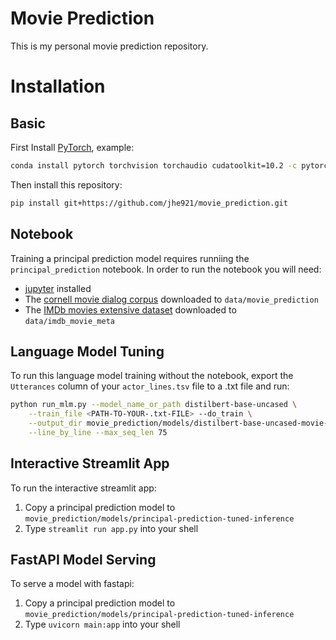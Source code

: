 # Movie Prediction
This is my personal movie prediction repository.

# Installation 

## Basic
First Install [PyTorch](https://pytorch.org/), example:
```bash
conda install pytorch torchvision torchaudio cudatoolkit=10.2 -c pytorch
```
Then install this repository:
```bash
pip install git+https://github.com/jhe921/movie_prediction.git
```

## Notebook
Training a principal prediction model requires runniing the `principal_prediction` notebook. In order to run the notebook you will need:
 - [jupyter](https://jupyterlab.readthedocs.io/en/stable/getting_started/installation.html) installed
 - The [cornell movie dialog corpus](https://www.kaggle.com/Cornell-University/movie-dialog-corpus) downloaded to `data/movie_prediction`
 - The [IMDb movies extensive dataset](https://www.kaggle.com/stefanoleone992/imdb-extensive-dataset?select=IMDb+title_principals.csv) downloaded to `data/imdb_movie_meta`

## Language Model Tuning
To run this language model training without the notebook, export the `Utterances` column of your `actor_lines.tsv` file to a .txt file and run:
```bash
python run_mlm.py --model_name_or_path distilbert-base-uncased \
    --train_file <PATH-TO-YOUR-.txt-FILE> --do_train \
    --output_dir movie_prediction/models/distilbert-base-uncased-movie-tuned \
    --line_by_line --max_seq_len 75
```

## Interactive Streamlit App
To run the interactive streamlit app:
 1. Copy a principal prediction model to `movie_prediction/models/principal-prediction-tuned-inference` 
 1. Type `streamlit run app.py` into your shell

## FastAPI Model Serving
To serve a model with fastapi:
 1. Copy a principal prediction model to `movie_prediction/models/principal-prediction-tuned-inference` 
 1. Type `uvicorn main:app` into your shell